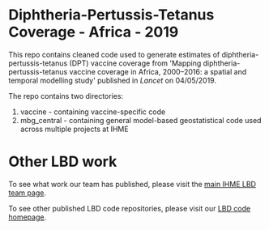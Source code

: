 # Diphtheria-Pertussis-Tetanus Coverage - Africa - 2019

This repo contains cleaned code used to generate estimates of diphtheria-pertussis-tetanus (DPT) vaccine coverage from 'Mapping diphtheria-pertussis-tetanus vaccine coverage in Africa, 2000–2016: a spatial and temporal modelling study'  published in _Lancet_ on 04/05/2019.

The repo contains two directories:
1) vaccine - containing vaccine-specific code
2) mbg_central - containing general model-based geostatistical code used across multiple projects at IHME

# Other LBD work

To see what work our team has published, please visit the [main IHME LBD team page](http://www.healthdata.org/lbd).

To see other published LBD code repositories, please visit our [LBD code homepage](https://github.com/ihmeuw/lbd).

